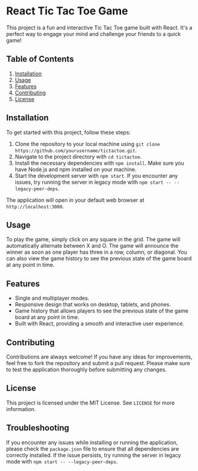 # React Tic Tac Toe Game

This project is a fun and interactive Tic Tac Toe game built with React. It's a perfect way to engage your mind and challenge your friends to a quick game!

## Table of Contents

1. [Installation](#installation)
2. [Usage](#usage)
3. [Features](#features)
4. [Contributing](#contributing)
5. [License](#license)

## Installation

To get started with this project, follow these steps:

1. Clone the repository to your local machine using `git clone https://github.com/yourusername/tictactoe.git`.
2. Navigate to the project directory with `cd tictactoe`.
3. Install the necessary dependencies with `npm install`. Make sure you have Node.js and npm installed on your machine.
4. Start the development server with `npm start`. If you encounter any issues, try running the server in legacy mode with `npm start -- --legacy-peer-deps`.

The application will open in your default web browser at `http://localhost:3000`.

## Usage

To play the game, simply click on any square in the grid. The game will automatically alternate between X and O. The game will announce the winner as soon as one player has three in a row, column, or diagonal. You can also view the game history to see the previous state of the game board at any point in time.

## Features

- Single and multiplayer modes.
- Responsive design that works on desktop, tablets, and phones.
- Game history that allows players to see the previous state of the game board at any point in time.
- Built with React, providing a smooth and interactive user experience.

## Contributing

Contributions are always welcome! If you have any ideas for improvements, feel free to fork the repository and submit a pull request. Please make sure to test the application thoroughly before submitting any changes.

## License

This project is licensed under the MIT License. See `LICENSE` for more information.

## Troubleshooting

If you encounter any issues while installing or running the application, please check the `package.json` file to ensure that all dependencies are correctly installed. If the issue persists, try running the server in legacy mode with `npm start -- --legacy-peer-deps`.
